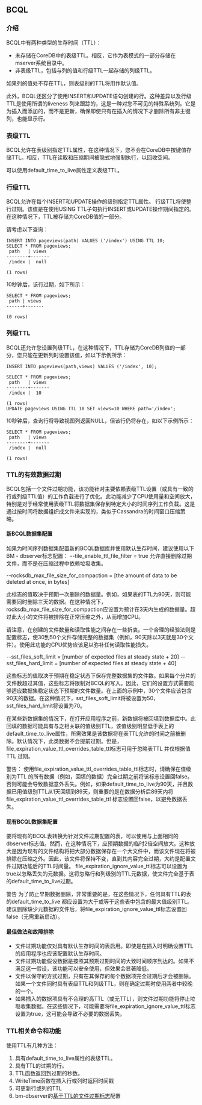 ## **BCQL**

### **介绍**

BCQL中有两种类型的生存时间（TTL）：

* 未存储在CoreDB中的表级TTL。相反，它作为表模式的一部分存储在mserver系统目录中。
* 非表级TTL，包括与列的值和行级TTL一起存储的列级TTL。

如果列的值处不存在TTL，则表级别的TTL将用作默认值。 

此外，BCQL还区分了使用INSERT和UPDATE语句创建的行。这种差异以及行级TTL是使用所谓的liveness 列来跟踪的，这是一种对您不可见的特殊系统列。它是为插入而添加的，而不是更新，确保即使只有在插入的情况下才删除所有非主键列，也能显示行。 

### **表级TTL**

BCQL允许在表级别指定TTL属性，在这种情况下，您不会在CoreDB中按键值存储TTL。相反，TTL在读取和压缩期间被隐式地强制执行，以回收空间。

可以使用default_time_to_live属性定义表级TTL。

### **行级TTL**

BCQL允许在每个INSERT和UPDATE操作的级别指定TTL属性。
行级TTL将使整行过期。该值是在使用USING TTL子句执行INSERT或UPDATE操作期间指定的。在这种情况下，TTL被存储为CoreDB值的一部分。

请考虑以下查询： 

```
INSERT INTO pageviews(path) VALUES ('/index') USING TTL 10;
SELECT * FROM pageviews;
 path   | views
--------+-------
 /index |  null
 
(1 rows)
```

10秒钟后，该行过期，如下所示： 

```
SELECT * FROM pageviews;
 path | views
------+-------
 
(0 rows)
```

### **列级TTL**

BCQL还允许您设置列级TTL，在这种情况下，TTL存储为CoreDB列值的一部分，您只能在更新列时设置该值，如以下示例所示：

```
INSERT INTO pageviews(path,views) VALUES ('/index', 10);
 
SELECT * FROM pageviews;
 path   | views
--------+-------
 /index |  10
 
(1 rows)
UPDATE pageviews USING TTL 10 SET views=10 WHERE path='/index';
```

10秒钟后，查询行将导致视图列返回NULL，但该行仍将存在，如以下示例所示： 

```
SELECT * FROM pageviews;
 path   | views
--------+-------
 /index |  null
 
(1 rows)
```

### **TTL的有效数据过期**

BCQL包括一个文件过期功能，该功能针对主要依赖表级TTL设置（或具有一致的行或列级TTL值）的工作负载进行了优化。此功能减少了CPU使用量和空间放大，特别是对于经常使用表级TTL将数据集保存到特定大小的时间序列工作负载。这是通过按时间将数据组织成文件来实现的，类似于Cassandra的时间窗口压缩策略。

#### 新BCQL数据集配置

如果为时间序列数据集配置新的BCQL数据库并使用默认生存时间，建议使用以下BM - dbserver标志配置： 
--tile_enable_ttl_file_filter = true
允许直接删除过期文件，而不是在压缩过程中依赖垃圾收集。

--rocksdb_max_file_size_for_compaction = [the amount of data to be deleted at once, in bytes]

此标志的值取决于预期一次删除的数据量。例如，如果表的TTL为90天，则可能需要同时删除三天的数据。在这种情况下，rocksdb_max_file_size_for_compaction应设置为预计在3天内生成的数据量。超过此大小的文件将被排除在正常压缩之外，从而增加CPU。

请注意，在创建的文件数量和读取性能之间存在一些折衷。一个合理的经验法则是配置标志，使30到50个文件存储完整的数据集（例如，90天除以3天就是30个文件）。使用此功能的CPU优势应该足以弥补任何读取性能损失。

--sst_files_soft_limit = [number of expected files at steady state + 20]
--sst_files_hard_limit = [number of expected files at steady state + 40]

这些标志的值取决于预期在稳定状态下保存完整数据集的文件数。如果每个分片的文件数超过其值，这些标志将限制对BCQL的写入。因此，它们的设置方式需要能够适应数据集稳定状态下预期的文件数量。在上面的示例中，30个文件应该包含90天的数据。在这种情况下，sst_files_soft_limit将被设置为50，sst_files_hard_limit将设置为70。

在某些新数据集的情况下，在打开应用程序之前，新数据将被回填到数据库中。此回填的数据可能具有与之相关联的值级别TTL，该值级别明显低于表上的default_time_to_live属性，所需效果是该数据将在表TTL允许的时间之前被删除。默认情况下，此类数据不会提前过期。但是，file_expiration_value_ttl_overrides_table_ttl标志可用于忽略表TTL 并仅根据值TTL 过期。 

警告：
使用file_expiration_value_ttl_overrides_table_ttl标志时，请确保在值级别为TTL 的所有数据（例如，回填的数据）完全过期之前将该标志设置回false。否则可能会导致数据意外丢失。例如，如果default_time_to_live为90天，并且数据已用值级别TTL从1天回填到89天，则重要的是在数据分析后89天内将file_expiration_value_ttl_overrides_table_ttl 标志设置回false，以避免数据丢失。 

#### 现有BCQL数据集配置

要将现有的BCQL表转换为针对文件过期配置的表，可以使用与上面相同的dbserver标志值。然而，在这种情况下，应预期数据的临时2倍空间放大。这种放大是因为现有的文件结构将把大部分数据保存在一个大文件中，而该文件现在将被排除在压缩之外。因此，该文件将保持不变，直到其内容完全过期，大约是配置文件过期功能后的TTL时间量。
file_expiration_ignore_value_ttl标志可以设置为true以忽略丢失的元数据。这将忽略行和列级别的TTL元数据，使文件完全基于表的default_time_to_live过期。 

警告
为了防止早期数据删除，非常重要的是，在这些情况下，任何具有TTL的表的default_time_to_live 都应设置为大于或等于这些表中包含的最大值级别TTL。建议删除缺少元数据的文件后，将file_expiration_ignore_value_ttl标志设置回false（无需重新启动）。 

#### 最佳做法和故障排除

* 文件过期功能仅对具有默认生存时间的表启用。即使是在插入时明确设置TTL的应用程序也应该配置默认生存时间。
* 文件过期功能假设数据是按照其预期过期时间的大致时间顺序到达的。如果不满足这一假设，该功能可以安全使用，但效果会显著降低。
* 文件以保守的方式过期，只有在其保存的每个数据项完全过期后才会被删除。如果一个文件同时具有表级TTL和列级TTL，则在确定过期时使用两者中较晚的一个。 
* 如果插入的数据项具有不合理的高TTL（或无TTL），则文件过期功能将停止垃圾收集数据。在这些情况下，可能需要将file_expiration_ignore_value_ttl标志设置为true，这可能会导致不必要的数据丢失。

### **TTL相关命令和功能**

使用TTL有几种方法： 

1. 具有default_time_to_live属性的表级TTL。
2. 具有TTL的过期的行。 
3. TTL函数返回到过期的秒数。
4. WriteTime函数在插入行或列时返回时间戳
5. 可更新行或列的TTL
6. bm-dbserver的[基于TTL的文件过期标志](#_基于TTL的文件过期标志)配置
